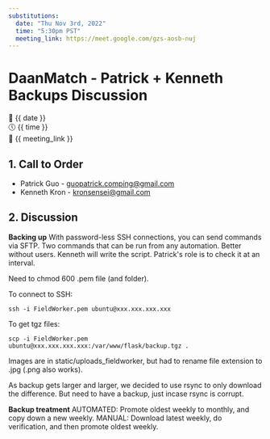 ```yaml
---
substitutions:
  date: "Thu Nov 3rd, 2022"
  time: "5:30pm PST"
  meeting_link: https://meet.google.com/gzs-aosb-nuj
---
```


# DaanMatch - Patrick + Kenneth Backups Discussion

📅 {{ date }} <br>
🕔 {{ time }} <br>
🔗 {{ meeting_link }} <br>

## 1. Call to Order

- Patrick Guo - guopatrick.comping@gmail.com
- Kenneth Kron - kronsensei@gmail.com

## 2. Discussion

**Backing up**
With password-less SSH connections, you can send commands via SFTP. Two commands that can be run from any automation.
Better without users. Kenneth will write the script. Patrick's role is to check it at an interval.

Need to chmod 600 .pem file (and folder).

To connect to SSH:

```
ssh -i FieldWorker.pem ubuntu@xxx.xxx.xxx.xxx
```

To get tgz files:

```
scp -i FieldWorker.pem ubuntu@xxx.xxx.xxx.xxx:/var/www/flask/backup.tgz .
```

Images are in static/uploads_fieldworker, but had to rename file extension to .jpg (.png also works).

As backup gets larger and larger, we decided to use rsync to only download the difference. But need to have a backup, just incase rsync is corrupt.

**Backup treatment**
AUTOMATED: Promote oldest weekly to monthly, and copy down a new weekly.
MANUAL: Download latest weekly, do verification, and then promote oldest weekly.
